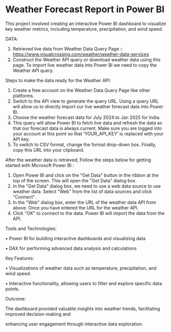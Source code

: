 # Weather Forecast Report in Power BI

This project involved creating an interactive Power BI dashboard to visualize key weather metrics, 
including temperature, precipitation, and wind speed.

DATA:
1. Retrieved live data from Weather Data Query Page :: https://www.visualcrossing.com/weather/weather-data-services
2. Construct the Weather API query or download weather data using this page. To import live weather data into Power BI we need to copy the Weather API query.

Steps to make the data ready for the Weather API:
1. Create a free account on the Weather Data Query Page like other platforms.
2. Switch to the API view to generate the query URL. Using a query URL will allow us to directly import our live weather forecast data into Power BI.
3. Choose the weather forecast data for July 2024 to Jan 2025 for India.
4. This query will allow Power BI to fetch live data and refresh the data so that our forecast data is always current. Make sure you are logged into your account at this point so that ‘YOUR_API_KEY’ is replaced with your API key.
5. To switch to CSV format, change the format drop-down box. Finally, copy this URL into your clipboard.

After the weather data is retrieved, Follow the steps below for getting started with Microsoft Power BI :
1. Open Power BI and click on the "Get Data" button in the ribbon at the top of the screen. This will open the "Get Data" dialog box.
2. In the "Get Data" dialog box, we need to use a web data source to use weather data. Select "Web" from the list of data sources and click "Connect".
3. In the "Web" dialog box, enter the URL of the weather data API from above. Once you have entered the URL for the weather API.
4. Click "OK" to connect to the data. Power BI will import the data from the API.

Tools and Technologies:

• Power BI for building interactive dashboards and visualizing data

• DAX for performing advanced data analysis and calculations

Key Features:

• Visualizations of weather data such as temperature, precipitation, and wind speed.

• Interactive functionality, allowing users to filter and explore specific data points.

Outcome:

The dashboard provided valuable insights into weather trends, facilitating improved decision-making and 

enhancing user engagement through interactive data exploration.
